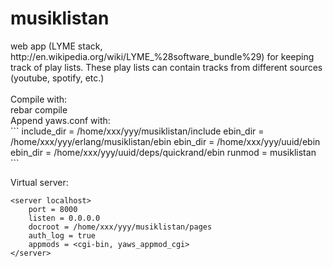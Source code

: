 <h1>musiklistan</h1>
web app (LYME stack, http://en.wikipedia.org/wiki/LYME_%28software_bundle%29) for keeping track of play lists.
These play lists can contain tracks from different sources (youtube, spotify, etc.)
<br/><br/>
Compile with:<br/>
rebar compile
<br/>
Append yaws.conf with: <br/>
```
include_dir = /home/xxx/yyy/musiklistan/include
ebin_dir = /home/xxx/yyy/erlang/musiklistan/ebin
ebin_dir = /home/xxx/yyy/uuid/ebin
ebin_dir = /home/xxx/yyy/uuid/deps/quickrand/ebin
runmod = musiklistan
```

Virtual server:
```
<server localhost>
    port = 8000
    listen = 0.0.0.0
    docroot = /home/xxx/yyy/musiklistan/pages
    auth_log = true
    appmods = <cgi-bin, yaws_appmod_cgi>
</server>
```
